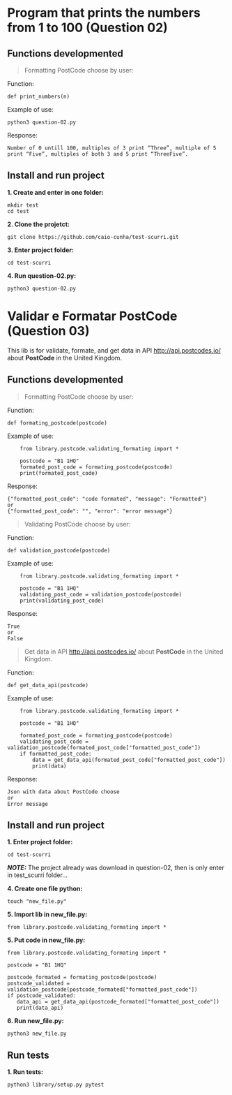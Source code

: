 # Program that prints the numbers from 1 to 100 (Question 02)

## Functions developmented

> Formatting PostCode choose by user:

Function:

```plaintext
def print_numbers(n)
```

Example of use:

```plaintext
python3 question-02.py
```

Response:

```plaintext
Number of 0 untill 100, multiples of 3 print “Three”, multiple of 5 print “Five”, multiples of both 3 and 5 print “ThreeFive”. 
```

## Install and run project

**1. Create and enter in one folder:**
 ```
 mkdir test
 cd test
 ```
 
 **2. Clone the projetct:**
 ```
 git clone https://github.com/caio-cunha/test-scurri.git
 ```
 
 **3. Enter project folder:**
 ```
 cd test-scurri
 ```
 
 **4. Run question-02.py:**
 ```
 python3 question-02.py
 ```

# Validar e Formatar PostCode (Question 03)

This lib is for validate, formate, and get data in API http://api.postcodes.io/ about **PostCode** in the United Kingdom.

## Functions developmented

> Formatting PostCode choose by user:

Function:

```plaintext
def formating_postcode(postcode)
```

Example of use:

```plaintext
    from library.postcode.validating_formating import *
    
    postcode = "B1 1HQ"
    formated_post_code = formating_postcode(postcode)
    print(formated_post_code)
```

Response:

```plaintext
{"formatted_post_code": "code formated", "message": "Formatted"}
or 
{"formatted_post_code": "", "error": "error message"}
```

> Validating PostCode choose by user:

Function:

```plaintext
def validation_postcode(postcode)
```

Example of use:

```plaintext
    from library.postcode.validating_formating import *
    
    postcode = "B1 1HQ"
    validating_post_code = validation_postcode(postcode)
    print(validating_post_code)
```

Response:

```plaintext
True
or 
False
```

> Get data in API http://api.postcodes.io/ about **PostCode** in the United Kingdom.

Function:

```plaintext
def get_data_api(postcode)
```

Example of use:

```plaintext
    from library.postcode.validating_formating import *
    
    postcode = "B1 1HQ"
    
    formated_post_code = formating_postcode(postcode)
    validating_post_code = validation_postcode(formated_post_code["formatted_post_code"])
    if formatted_post_code:
        data = get_data_api(formated_post_code["formatted_post_code"])
        print(data)
```

Response:

```plaintext
Json with data about PostCode choose
or 
Error message
```

## Install and run project

 **1. Enter project folder:**
 ```
 cd test-scurri
 ```
  **_NOTE:_** The project already was download in question-02, then is only enter in test_scurri folder...
 
 **4. Create one file python:**
 ```
 touch "new_file.py"
 ```
 
 **5. Import lib in new_file.py:**
 ```
 from library.postcode.validating_formating import *
 ```
 
 **5. Put code in new_file.py:**
 ```
 from library.postcode.validating_formating import *
 
 postcode = "B1 1HQ"
 
 postcode_formated = formating_postcode(postcode)
 postcode_validated = validation_postcode(postcode_formated["formatted_post_code"])
 if postcode_validated:
    data_api = get_data_api(postcode_formated["formatted_post_code"])
    print(data_api)
 ```
 
 **6. Run new_file.py:**
 ```
 python3 new_file.py
 ```
 
## Run tests

**1. Run tests:**

 ```
 python3 library/setup.py pytest
 ```
